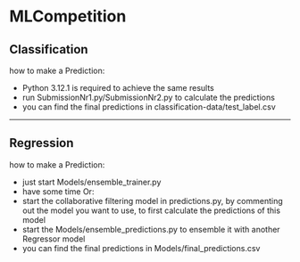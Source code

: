 # MLCompetition

## Classification
how to make a Prediction:
- Python 3.12.1 is required to achieve the same results
- run SubmissionNr1.py/SubmissionNr2.py to calculate the predictions
- you can find the final predictions in classification-data/test_label.csv

---
## Regression
how to make a Prediction:
- just start Models/ensemble_trainer.py
- have some time
Or:
- start the collaborative filtering model in predictions.py, by commenting out the model you want to use, to first calculate the predictions of this model
- start the Models/ensemble_predictions.py to ensemble it with another Regressor model
- you can find the final predictions in Models/final_predictions.csv
